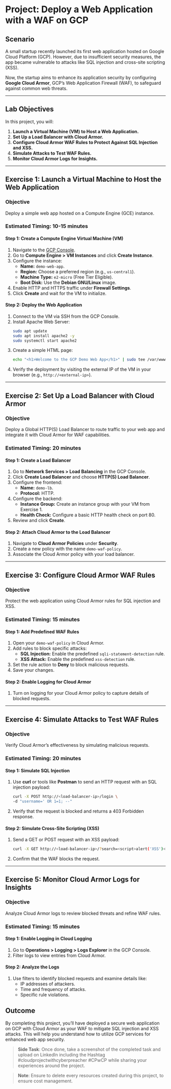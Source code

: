 # **Project: Deploy a Web Application with a WAF on GCP**  

## **Scenario**  
A small startup recently launched its first web application hosted on Google Cloud Platform (GCP). However, due to insufficient security measures, the app became vulnerable to attacks like SQL injection and cross-site scripting (XSS).  

Now, the startup aims to enhance its application security by configuring **Google Cloud Armor**, GCP’s Web Application Firewall (WAF), to safeguard against common web threats.  

---

## **Lab Objectives**  
In this project, you will:  
1. **Launch a Virtual Machine (VM) to Host a Web Application.**  
2. **Set Up a Load Balancer with Cloud Armor.**  
3. **Configure Cloud Armor WAF Rules to Protect Against SQL Injection and XSS.**  
4. **Simulate Attacks to Test WAF Rules.**  
5. **Monitor Cloud Armor Logs for Insights.**

---

## **Exercise 1: Launch a Virtual Machine to Host the Web Application**  

### **Objective**  
Deploy a simple web app hosted on a Compute Engine (GCE) instance.

### **Estimated Timing:** 10-15 minutes  

#### **Step 1: Create a Compute Engine Virtual Machine (VM)**  
1. Navigate to the [GCP Console](https://console.cloud.google.com).  
2. Go to **Compute Engine > VM Instances** and click **Create Instance**.  
3. Configure the instance:  
   - **Name:** `demo-web-app`.  
   - **Region:** Choose a preferred region (e.g., `us-central1`).  
   - **Machine Type:** `e2-micro` (Free Tier Eligible).  
   - **Boot Disk:** Use the **Debian GNU/Linux** image.  
4. Enable HTTP and HTTPS traffic under **Firewall Settings**.  
5. Click **Create** and wait for the VM to initialize.

#### **Step 2: Deploy the Web Application**  
1. Connect to the VM via SSH from the GCP Console.  
2. Install Apache Web Server:  
   ```bash
   sudo apt update
   sudo apt install apache2 -y
   sudo systemctl start apache2
   ```
3. Create a simple HTML page:  
   ```bash
   echo "<h1>Welcome to the GCP Demo Web App</h1>" | sudo tee /var/www/html/index.html
   ```
4. Verify the deployment by visiting the external IP of the VM in your browser (e.g., `http://<external-ip>`).

---

## **Exercise 2: Set Up a Load Balancer with Cloud Armor**  

### **Objective**  
Deploy a Global HTTP(S) Load Balancer to route traffic to your web app and integrate it with Cloud Armor for WAF capabilities.

### **Estimated Timing:** 20 minutes  

#### **Step 1: Create a Load Balancer**  
1. Go to **Network Services > Load Balancing** in the GCP Console.  
2. Click **Create Load Balancer** and choose **HTTP(S) Load Balancer**.  
3. Configure the frontend:  
   - **Name:** `demo-lb`.  
   - **Protocol:** HTTP.  
4. Configure the backend:  
   - **Instance Group:** Create an instance group with your VM from Exercise 1.  
   - **Health Check:** Configure a basic HTTP health check on port 80.  
5. Review and click **Create**.

#### **Step 2: Attach Cloud Armor to the Load Balancer**  
1. Navigate to **Cloud Armor Policies** under **Security**.  
2. Create a new policy with the name `demo-waf-policy`.  
3. Associate the Cloud Armor policy with your load balancer.

---

## **Exercise 3: Configure Cloud Armor WAF Rules**  

### **Objective**  
Protect the web application using Cloud Armor rules for SQL injection and XSS.

### **Estimated Timing:** 15 minutes  

#### **Step 1: Add Predefined WAF Rules**  
1. Open your `demo-waf-policy` in Cloud Armor.  
2. Add rules to block specific attacks:  
   - **SQL Injection:** Enable the predefined `sqli-statement-detection` rule.  
   - **XSS Attack:** Enable the predefined `xss-detection` rule.  
3. Set the rule action to **Deny** to block malicious requests.  
4. Save your changes.

#### **Step 2: Enable Logging for Cloud Armor**  
1. Turn on logging for your Cloud Armor policy to capture details of blocked requests.

---

## **Exercise 4: Simulate Attacks to Test WAF Rules**  

### **Objective**  
Verify Cloud Armor’s effectiveness by simulating malicious requests.

### **Estimated Timing:** 20 minutes  

#### **Step 1: Simulate SQL Injection**  
1. Use **curl** or tools like **Postman** to send an HTTP request with an SQL injection payload:  
   ```bash
   curl -X POST http://<load-balancer-ip>/login \
   -d "username=' OR 1=1; --"
   ```
2. Verify that the request is blocked and returns a 403 Forbidden response.

#### **Step 2: Simulate Cross-Site Scripting (XSS)**  
1. Send a GET or POST request with an XSS payload:  
   ```bash
   curl -X GET http://<load-balancer-ip>/?search=<script>alert('XSS')</script>
   ```
2. Confirm that the WAF blocks the request.

---

## **Exercise 5: Monitor Cloud Armor Logs for Insights**  

### **Objective**  
Analyze Cloud Armor logs to review blocked threats and refine WAF rules.

### **Estimated Timing:** 15 minutes  

#### **Step 1: Enable Logging in Cloud Logging**  
1. Go to **Operations > Logging > Logs Explorer** in the GCP Console.  
2. Filter logs to view entries from Cloud Armor.  

#### **Step 2: Analyze the Logs**  
1. Use filters to identify blocked requests and examine details like:  
   - IP addresses of attackers.  
   - Time and frequency of attacks.  
   - Specific rule violations.
## **Outcome**  
By completing this project, you’ll have deployed a secure web application on GCP with Cloud Armor as your WAF to mitigate SQL injection and XSS attacks. This will help you understand how to utilize GCP services for enhanced web app security.

>**Side Task**: Once done, take a screenshot of the completed task and upload on LinkedIn including the Hashtag #cloudprojectwithcyberpreacher #CPwCP while sharing your experiences around the project.

 >**Note**: Ensure to delete every resources created during this project, to ensure cost management.